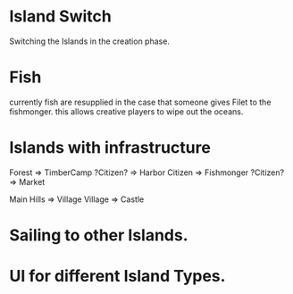 



# Island Switch

Switching the Islands in the creation phase.


# Fish

currently fish are resupplied in the case that someone gives Filet to the fishmonger.
this allows creative players to wipe out the oceans.

# Islands with infrastructure

Forest => TimberCamp
?Citizen? => Harbor
Citizen => Fishmonger
?Citizen? => Market

Main Hills => Village
Village => Castle

# Sailing to other Islands. 


# UI for different Island Types.
